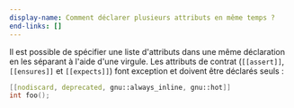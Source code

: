 ```yaml
---
display-name: Comment déclarer plusieurs attributs en même temps ?
end-links: []
---
```

Il est possible de spécifier une liste d'attributs dans une même déclaration en les séparant à l'aide d'une virgule. Les attributs de contrat (```[[assert]]```, ```[[ensures]]``` et ```[[expects]]```) font exception et doivent être déclarés seuls :

```cpp
[[nodiscard, deprecated, gnu::always_inline, gnu::hot]]
int foo();
```
